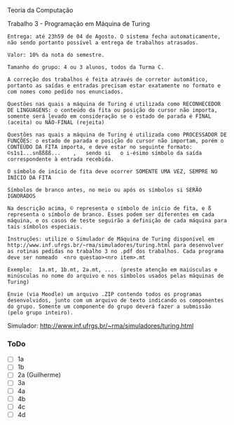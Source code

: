 Teoria da Computação

Trabalho 3 - Programação em Máquina de Turing

    Entrega: até 23h59 de 04 de Agosto. O sistema fecha automaticamente, não sendo portanto possível a entrega de trabalhos atrasados.
    
    Valor: 10% da nota do semestre.
    
    Tamanho do grupo: 4 ou 3 alunos, todos da Turma C.

    A correção dos trabalhos é feita através de corretor automático, portanto as saídas e entradas precisam estar exatamente no formato e com nomes como pedido nos enunciados.

    Questões nas quais a máquina de Turing é utilizada como RECONHECEDOR DE LINGUAGENS: o conteúdo da fita ou posição do cursor não importa, somente será levado em consideração se o estado de parada é FINAL (aceita) ou NÃO-FINAL (rejeita)

    Questões nas quais a máquina de Turing é utilizada como PROCESSADOR DE FUNÇÕES: o estado de parada e posição do cursor não importam, porém o CONTEÚDO DA FITA importa, e deve estar no seguinte formato:
    ©s1s1...snßßßß...    ,   sendo si   o i-ésimo símbolo da saída correspondente à entrada recebida.

    O símbolo de início de fita deve ocorrer SOMENTE UMA VEZ, SEMPRE NO INÍCIO DA FITA
    
    Símbolos de branco antes, no meio ou após os símbolos si SERÃO IGNORADOS
    
    Na descrição acima, © representa o símbolo de início de fita, e ß representa o símbolo de branco. Esses podem ser diferentes em cada máquina, e os casos de teste seguirão a definição de cada máquina para tais símbolos especiais.

    Instruções: utilize o Simulador de Máquina de Turing disponível em http://www.inf.ufrgs.br/~rma/simuladores/turing.html para desenvolver as rotinas pedidas no trabalho 3 no .pdf dos trabalhos. Cada programa deve ser nomeado  <nro questao><nro item>.mt
    
    Exemplo:  1a.mt, 1b.mt, 2a.mt, ...  (preste atenção em maiúsculas e minúsculas no nome do arquivo e nos símbolos usados pelas máquinas de Turing)
    
    Envie (via Moodle) um arquivo .ZIP contendo todos os programas desenvolvidos, junto com um arquivo de texto indicando os componentes do grupo. Somente um componente do grupo deverá fazer a submissão (pelo grupo inteiro).

Simulador:
http://www.inf.ufrgs.br/~rma/simuladores/turing.html

### ToDo

- [ ] 1a
- [ ] 1b
- [ ] 2a (Guilherme)
- [ ] 3a
- [ ] 4a
- [ ] 4b
- [ ] 4c
- [ ] 4d

